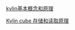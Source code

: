 [kylin基本概念和原理](https://www.jianshu.com/p/22f716d9c528)

[Kylin cube 存储和读取原理](https://blog.bcmeng.com/post/kylin-cube.html)
